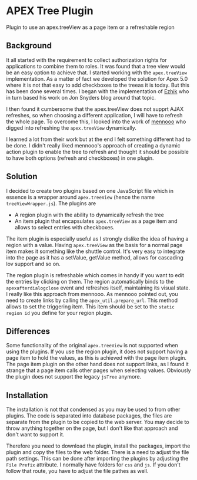 # APEX Tree Plugin
 Plugin to use an apex.treeView as a page item or a refreshable region

## Background

It all started with the requirement to collect authorization rights for applications to combine them to roles. It was found that a tree view would be an easy option to achieve that. I started working with the `apex.treeView` implementation. As a matter of fact we developed the solution for Apex 5.0 where it is not that easy to add checkboxes to the treeas it is today. But this has been done several times. I began with the implementation of [Ezhik](https://ezhikorn.wordpress.com/2017/10/18/apex-5-treeview-true-checkbox/) who in turn based his work on Jon Snyders blog around that topic.

I then found it cumbersome that the apex.treeView does not supprt AJAX refreshes, so when choosing a different application, I will have to refresh the whole page. To overcome this, I looked into the work of [mennooo](https://github.com/mennooo/orclapex-treeview-refresh) who digged into refreshing the `apex.treeView` dynamically.

I learned a lot from their work but at the end I felt something different had to be done. I didn't really liked mennooo's approach of creating a dynamic action plugin to enable the tree to refresh and thought it should be possible to have both options (refresh and checkboxes) in one plugin.

## Solution
I decided to create two plugins based on one JavaScript file which in essence is a wrapper around `apex.treeView` (hence the name `treeViewWrapper.js`). The plugins are

* A region plugin with the ability to dynamically refresh the tree
* An item plugin that encapsulates `apex.treeView` as a page item and allows to select entries with checkboxes.

The item plugin is especially useful as I strongly dislike the idea of having a region with a value. Having `apex.treeView` as the basis for a normal page item makes it something like the shuttle control. It's very easy to integrate into the page as it has a setValue, getValue method, allows for cascading lov support and so on.

The region plugin is refreshable which comes in handy if you want to edit the entries by clicking on them. The region automatically binds to the `apexafterdialogclose` event and refreshes itself, maintaining its visual state. I really like this approach from mennooo. As mennooo pointed out, you need to create links by calling the `apex_util.prepare_url`. This method allows to set the triggering item. This item should be set to the `static region id` you define for your region plugin.

## Differences

Some functionality of the original `apex.treeView` is not supported when using the plugins. If you use the region plugin, it does not support having a page item to hold the values, as this is achieved with the page item plugin. The page item plugin on the other hand does not support links, as I found it strange that a page item calls other pages when selecting values. Obviously the plugin does not support the legacy `jsTree` anymore.

## Installation
The installation is not that condensed as you may be used to from other plugins. The code is separated into database packages, the files are separate from the plugin to be copied to the web server. You may decide to throw anything together on the page, but I don't like that approach and don't want to support it.

Therefore you need to download the plugin, install the packages, import the plugin and copy the files to the web folder. There is a need to adjust the file path settings. This can be done after importing the plugins by adjusting the `File Prefix` attribute. I normally have folders for `css` and `js`. If you don't follow that route, you have to adjust the file pathes as well.
